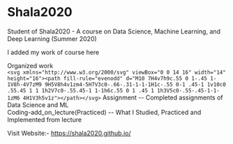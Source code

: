<!DOCTYPE html>
<html>
<head>
<!--<meta name="viewport" content="width=device-width, initial-scale=1">
<link rel="stylesheet" href="https://cdnjs.cloudflare.com/ajax/libs/font-awesome/4.7.0/css/font-awesome.min.css"> <!-- 
 <style>
  fa-folder:before
  {
  content:"\f07b";
  }
  fa-folder-open:before
  {
  content:"\f07c";
  }
  </style> -->
</head>
<body>
  
# Shala2020
Student of Shala2020 - A course on Data Science, Machine Learning, and Deep Learning (Summer 2020)

I added my work of course here

Organized work<br/>
`<svg xmlns="http://www.w3.org/2000/svg" viewBox="0 0 14 16" width="14" height="16"><path fill-rule="evenodd" d="M10 7H4v7h9c.55 0 1-.45 1-1V8h-4V7zM9 9H5V8h4v1zm4-5H7V3c0-.66-.31-1-1-1H1c-.55 0-1 .45-1 1v10c0 .55.45 1 1 1h2V7c0-.55.45-1 1-1h6c.55 0 1 .45 1 1h3V5c0-.55-.45-1-1-1zM6 4H1V3h5v1z"></path></svg>` Assignment                       --   Completed assignments of Data Science and ML<br/>
Coding-add_on_lecture(Practiced) --   What I Studied, Practiced and Implemented from lecture<br/>


Visit Website:- https://shala2020.github.io/

</body>
</html>
